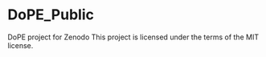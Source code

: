 # DoPE_Public
DoPE project for Zenodo
This project is licensed under the terms of the MIT license.

